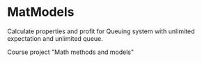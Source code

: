 # MatModels

Calculate properties and profit for Queuing system with unlimited expectation and unlimited queue.

Course project "Math methods and models"

